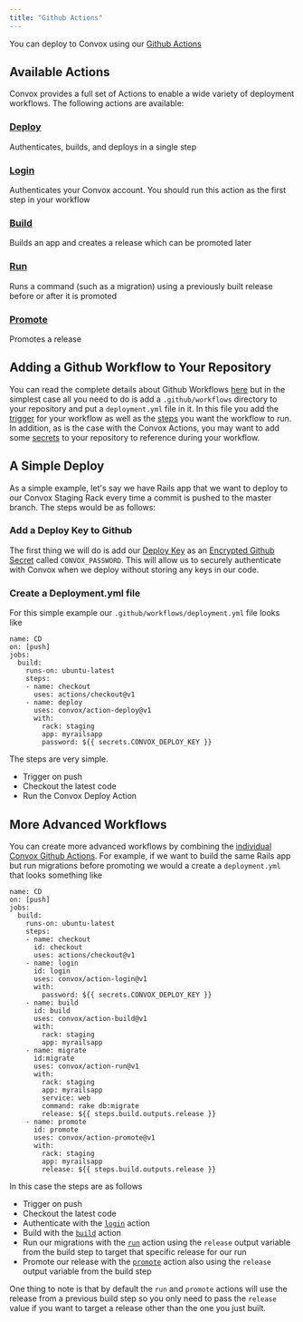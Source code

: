```yaml
---
title: "Github Actions"
---
```


You can deploy to Convox using our [Github Actions](https://github.com/marketplace/actions/convox-deploy)

## Available Actions
Convox provides a full set of Actions to enable a wide variety of deployment workflows. The following actions are available:
### [Deploy](https://github.com/convox/action-deploy)
Authenticates, builds, and deploys in a single step
### [Login](https://github.com/convox/action-login)
Authenticates your Convox account. You should run this action as the first step in your workflow
### [Build](https://github.com/convox/action-build)
Builds an app and creates a release which can be promoted later
### [Run](https://github.com/convox/action-run) 
Runs a command (such as a migration) using a previously built release before or after it is promoted
### [Promote](https://github.com/convox/action-promote)
Promotes a release 


## Adding a Github Workflow to Your Repository
You can read the complete details about Github Workflows [here](https://help.github.com/en/actions/automating-your-workflow-with-github-actions/configuring-a-workflow) but in the simplest case all you need to do is add a `.github/workflows` directory to your repository and put a `deployment.yml` file in it. In this file you add the [trigger](https://help.github.com/en/articles/events-that-trigger-workflows#webhook-events) for your workflow as well as the  [steps](https://help.github.com/en/actions/automating-your-workflow-with-github-actions/workflow-syntax-for-github-actions#jobsjob_idsteps) you want the workflow to run. In addition, as is the case with the Convox Actions, you may want to add some [secrets](https://help.github.com/en/actions/automating-your-workflow-with-github-actions/creating-and-using-encrypted-secrets) to your repository to reference during your workflow.

## A Simple Deploy
As a simple example, let's say we have Rails app that we want to deploy to our Convox Staging Rack every time a commit is pushed to the master branch. The steps would be as follows:
### Add a Deploy Key to Github
The first thing we will do is add our [Deploy Key](https://docs.convox.com/console/deploy-keys) as an [Encrypted Github Secret](https://help.github.com/en/actions/automating-your-workflow-with-github-actions/creating-and-using-encrypted-secrets) called `CONVOX_PASSWORD`. This will allow us to securely authenticate with Convox when we deploy without storing any keys in our code.
### Create a Deployment.yml file
For this simple example our `.github/workflows/deployment.yml` file looks like
```
name: CD
on: [push]
jobs:
  build:
    runs-on: ubuntu-latest
    steps:
    - name: checkout
      uses: actions/checkout@v1
    - name: deploy
      uses: convox/action-deploy@v1
      with:
        rack: staging
        app: myrailsapp
        password: ${{ secrets.CONVOX_DEPLOY_KEY }}
```
The steps are very simple.
* Trigger on push
* Checkout the latest code
* Run the Convox Deploy Action
## More Advanced Workflows
You can create more advanced workflows by combining the [individual Convox Github Actions](#available-actions). For example, if we want to build the same Rails app but run migrations before promoting we would a create a `deployment.yml` that looks something like
```
name: CD
on: [push]
jobs:
  build:
    runs-on: ubuntu-latest
    steps:
    - name: checkout
      id: checkout
      uses: actions/checkout@v1
    - name: login
      id: login
      uses: convox/action-login@v1
      with:
        password: ${{ secrets.CONVOX_DEPLOY_KEY }}
    - name: build
      id: build
      uses: convox/action-build@v1
      with:
        rack: staging
        app: myrailsapp
    - name: migrate
      id:migrate
      uses: convox/action-run@v1
      with:
        rack: staging
        app: myrailsapp
        service: web
        command: rake db:migrate
        release: ${{ steps.build.outputs.release }}
    - name: promote
      id: promote
      uses: convox/action-promote@v1
      with:
        rack: staging
        app: myrailsapp
        release: ${{ steps.build.outputs.release }}
```
In this case the steps are as follows
* Trigger on push
* Checkout the latest code
* Authenticate with the [`login`](#loginhttpsgithubcomconvoxaction-login) action
* Build with the [`build`](#buildhttpsgithubcomconvoxaction-build) action
* Run our migrations with the [`run`](#runhttpsgithubcomconvoxaction-run) action using the `release` output variable from the build step to target that specific release for our run
* Promote our release with the [`promote`](#promotehttpsgithubcomconvoxaction-promote) action also using the `release` output variable from the build step

One thing to note is that by default the `run` and `promote` actions will use the release from a previous build step so you only need to pass the `release` value if you want to target a release other than the one you just built.